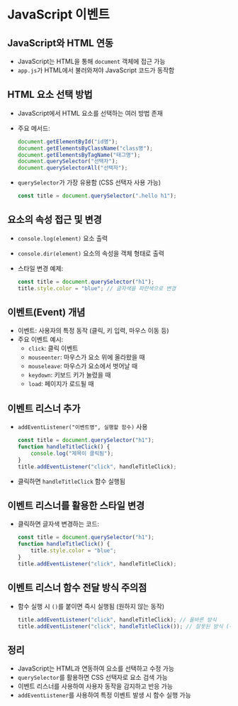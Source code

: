 # JavaScript 이벤트

## JavaScript와 HTML 연동
- JavaScript는 HTML을 통해 `document` 객체에 접근 가능
- `app.js`가 HTML에서 불러와져야 JavaScript 코드가 동작함

## HTML 요소 선택 방법
- JavaScript에서 HTML 요소를 선택하는 여러 방법 존재
- 주요 메서드:

  ```js
  document.getElementById("id명");
  document.getElementsByClassName("class명");
  document.getElementsByTagName("태그명");
  document.querySelector("선택자");
  document.querySelectorAll("선택자");
  ```

- `querySelector`가 가장 유용함 (CSS 선택자 사용 가능)

  ```js
  const title = document.querySelector(".hello h1");
  ```

## 요소의 속성 접근 및 변경
- `console.log(element)` 요소 출력
- `console.dir(element)` 요소의 속성을 객체 형태로 출력
- 스타일 변경 예제:

  ```js
  const title = document.querySelector("h1");
  title.style.color = "blue"; // 글자색을 파란색으로 변경
  ```

## 이벤트(Event) 개념
- 이벤트: 사용자의 특정 동작 (클릭, 키 입력, 마우스 이동 등)
- 주요 이벤트 예시:
  - `click`: 클릭 이벤트
  - `mouseenter`: 마우스가 요소 위에 올라왔을 때
  - `mouseleave`: 마우스가 요소에서 벗어날 때
  - `keydown`: 키보드 키가 눌렸을 때
  - `load`: 페이지가 로드될 때

## 이벤트 리스너 추가
- `addEventListener("이벤트명", 실행할 함수)` 사용

  ```js
  const title = document.querySelector("h1");
  function handleTitleClick() {
      console.log("제목이 클릭됨");
  }
  title.addEventListener("click", handleTitleClick);
  ```

- 클릭하면 `handleTitleClick` 함수 실행됨

## 이벤트 리스너를 활용한 스타일 변경
- 클릭하면 글자색 변경하는 코드:

  ```js
  const title = document.querySelector("h1");
  function handleTitleClick() {
      title.style.color = "blue";
  }
  title.addEventListener("click", handleTitleClick);
  ```

## 이벤트 리스너 함수 전달 방식 주의점
- 함수 실행 시 `()`를 붙이면 즉시 실행됨 (원하지 않는 동작)

  ```js
  title.addEventListener("click", handleTitleClick); // 올바른 방식
  title.addEventListener("click", handleTitleClick()); // 잘못된 방식 (즉시 실행됨)
  ```

## 정리
- JavaScript는 HTML과 연동하여 요소를 선택하고 수정 가능
- `querySelector`를 활용하면 CSS 선택자로 요소 검색 가능
- 이벤트 리스너를 사용하여 사용자 동작을 감지하고 반응 가능
- `addEventListener`를 사용하여 특정 이벤트 발생 시 함수 실행 가능
